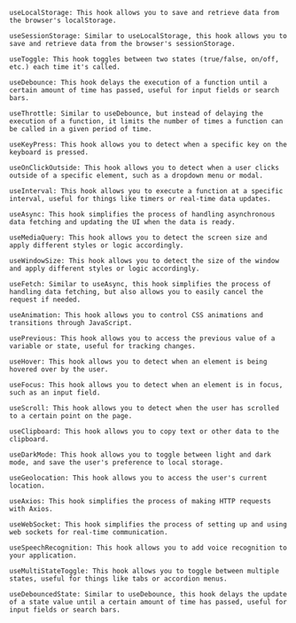     useLocalStorage: This hook allows you to save and retrieve data from the browser's localStorage.

    useSessionStorage: Similar to useLocalStorage, this hook allows you to save and retrieve data from the browser's sessionStorage.

    useToggle: This hook toggles between two states (true/false, on/off, etc.) each time it's called.

    useDebounce: This hook delays the execution of a function until a certain amount of time has passed, useful for input fields or search bars.

    useThrottle: Similar to useDebounce, but instead of delaying the execution of a function, it limits the number of times a function can be called in a given period of time.

    useKeyPress: This hook allows you to detect when a specific key on the keyboard is pressed.

    useOnClickOutside: This hook allows you to detect when a user clicks outside of a specific element, such as a dropdown menu or modal.

    useInterval: This hook allows you to execute a function at a specific interval, useful for things like timers or real-time data updates.

    useAsync: This hook simplifies the process of handling asynchronous data fetching and updating the UI when the data is ready.

    useMediaQuery: This hook allows you to detect the screen size and apply different styles or logic accordingly.

    useWindowSize: This hook allows you to detect the size of the window and apply different styles or logic accordingly.

    useFetch: Similar to useAsync, this hook simplifies the process of handling data fetching, but also allows you to easily cancel the request if needed.

    useAnimation: This hook allows you to control CSS animations and transitions through JavaScript.

    usePrevious: This hook allows you to access the previous value of a variable or state, useful for tracking changes.

    useHover: This hook allows you to detect when an element is being hovered over by the user.

    useFocus: This hook allows you to detect when an element is in focus, such as an input field.

    useScroll: This hook allows you to detect when the user has scrolled to a certain point on the page.

    useClipboard: This hook allows you to copy text or other data to the clipboard.

    useDarkMode: This hook allows you to toggle between light and dark mode, and save the user's preference to local storage.

    useGeolocation: This hook allows you to access the user's current location.

    useAxios: This hook simplifies the process of making HTTP requests with Axios.

    useWebSocket: This hook simplifies the process of setting up and using web sockets for real-time communication.

    useSpeechRecognition: This hook allows you to add voice recognition to your application.

    useMultiStateToggle: This hook allows you to toggle between multiple states, useful for things like tabs or accordion menus.

    useDebouncedState: Similar to useDebounce, this hook delays the update of a state value until a certain amount of time has passed, useful for input fields or search bars.